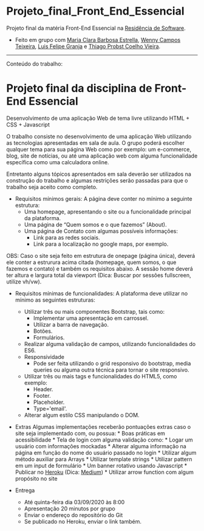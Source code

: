 # Projeto_final_Front_End_Essencial

Projeto final da matéria Front-End Essencial na [Residência de Software](http://serratec.org/residencia-de-software/).

- Feito em grupo com [Maria Clara Barbosa Estrella](https://github.com/mariaclarabarbosa), [Wenny Campos Teixeira](https://github.com/wennycampos), [Luis Felipe Granja](https://github.com/lfcgranja) e [Thiago Probst Coelho Vieira](https://github.com/ThiagoProbst).

---------------------------------------------------------------------------------------------------------------------------------------------
Conteúdo do trabalho:

# Projeto final da disciplina de Front-End Essencial

Desenvolvimento de uma aplicação Web de tema livre utilizando HTML + CSS + Javascript 

O trabalho consiste no desenvolvimento de uma aplicação Web utilizando as tecnologias apresentadas em sala de aula.
O grupo poderá escolher qualquer tema para sua página Web como por exemplo: um e-commerce, blog, site de notícias, ou até uma aplicação web com alguma funcionalidade específica como uma calculadora online.

Entretanto alguns tópicos apresentados em sala deverão ser utilizados na construção do trabalho e algumas restrições serão passadas para que o trabalho seja aceito como completo.

     

* Requisitos mínimos gerais:
A página deve conter no mínimo a seguinte estrutura:
    *	Uma homepage, apresentando o site ou a funcionalidade principal da plataforma.
    *	Uma página de “Quem somos e o que fazemos” (About).
    *	Uma página de Contato com algumas possíveis informações:
        *	Link para as redes sociais.
        *	Link para a localização no google maps, por exemplo. 

OBS: Caso o site seja feito em estrutura de onepage (página única), deverá ele conter a estrurura acima citada (homepage, quem somos, o que fazemos e contato) e também os requisitos abaixo.  A sessão home deverá ter altura e largura total da viewport (Dica: Buscar por sessões fullscreen, utilize vh/vw).

     

* Requisitos mínimas de funcionalidades:
A plataforma deve utilizar no mínimo as seguintes estruturas:
    *	Utilizar três ou mais componentes Bootstrap, tais como:
        *	Implementar uma apresentação em carrossel.
        *	Utilizar a barra de navegação.
        *	Botões.
        *	Formulários.
    *	Realizar alguma validação de campos, utilizando funcionalidades do ES6.
    *	Responsividade
        *	Pode ser feita utilizando o grid responsivo do bootstrap, media queries ou alguma outra técnica para tornar o site responsivo. 
    *	Utilizar três ou mais tags e funcionalidades do HTML5, como exemplo:
        *	Header.
        *	Footer.
        *	Placeholder.
        *	Type='email'.
    *	Alterar algum estilo CSS manipulando o DOM.

     

* Extras
Algumas implementações receberão pontuações extras caso o site seja implementado com, ou possua:
        *	Boas práticas em acessibilidade
        *	Tela de login com alguma validação como:
            *	Logar um usuário com informações mockadas 
            *	Alterar alguma informação na página em função do nome do usuário passado no login
        *	Utilizar algum método auxiliar para Arrays
        *	Utilizar template strings
        *	Utilizar pattern em um input de formulário
        *	Um banner rotativo usando Javascript
        *	Publicar no [Heroku](https://www.heroku.com/) (Dica: [Medium](https://medium.com/@agavitalis/how-to-deploy-a-simple-static-html-website-on-heroku-492697238e48))
        *	Utilizar arrow function com algum propósito no site

     

* Entrega
    -	Até quinta-feira dia 03/09/2020 às 8:00
    -	Apresentação 20 minutos por grupo
    -	Enviar o endereço do repositório do Git
    -	Se publicado no Heroku, enviar o link também.